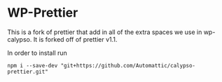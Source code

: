 # WP-Prettier

This is a fork of prettier that add in all of the extra spaces we use in wp-calypso.
It is forked off of prettier v1.1.

In order to install run 
```
npm i --save-dev "git+https://github.com/Automattic/calypso-prettier.git"
```
